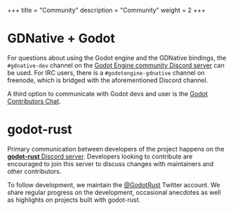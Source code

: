 +++
title = "Community"
description = "Community"
weight = 2
+++

# GDNative + Godot

For questions about using the Godot engine and the GDNative bindings, the `#gdnative-dev` channel on the [Godot Engine community Discord server](https://godotengine.org/community) can be used. For IRC users, there is a `#godotengine-gdnative` channel on freenode, which is bridged with the aforementioned Discord channel.

A third option to communicate with Godot devs and user is the [Godot Contributors Chat](https://chat.godotengine.org/).


# godot-rust

Primary communication between developers of the project happens on the [**godot-rust** Discord server](https://discord.gg/aKUCJ8rJsc). Developers looking to contribute are encouraged to join this server to discuss changes with maintainers and other contributors.

To follow development, we maintain the [@GodotRust](https://twitter.com/GodotRust) Twitter account. We share regular progress on the development, occasional anecdotes as well as highlights on projects built with godot-rust.


